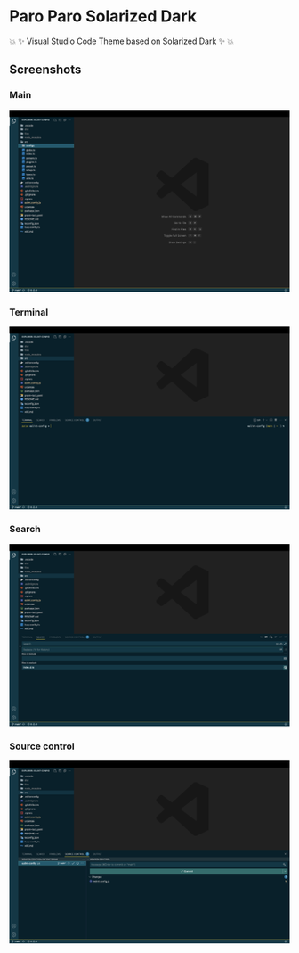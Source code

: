 # Paro Paro Solarized Dark

:collision: :sparkles: Visual Studio Code Theme based on Solarized Dark :sparkles: :collision:

## Screenshots

### Main
![main](/screenshots/main.png?raw=true)

### Terminal
![terminal](/screenshots/terminal.png?raw=true)

### Search
![search](/screenshots/search.png?raw=true)

### Source control
![git](/screenshots/git.png?raw=true)
